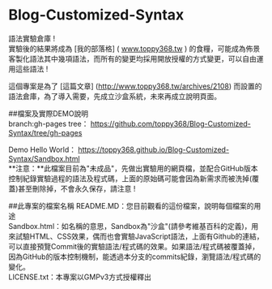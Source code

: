# Blog-Customized-Syntax
語法實驗倉庫 !  
實驗後的結果將成為 [我的部落格] ( www.toppy368.tw ) 的食糧，可能成為佈景客製化語法其中幾項語法，而所有的變更均採用開放授權的方式變更，可以自由運用這些語法 !  

這個專案是為了 [這篇文章] (http://www.toppy368.tw/archives/2108) 而設置的語法倉庫，為了導入需要，先成立沙盒系統，未來再成立說明頁面。  


##檔案及實際DEMO說明  
branch:gh-pages tree：
https://github.com/toppy368/Blog-Customized-Syntax/tree/gh-pages

Demo Hello World：
https://toppy368.github.io/Blog-Customized-Syntax/Sandbox.html  
**注意：**此檔案目前為"未成品"，先做出實驗用的網頁檔，並配合GitHub版本控制紀錄實驗過程的語法及程式碼，上面的原始碼可能會因為新需求而被洗掉(覆蓋)甚至刪除掉，不會永久保存，請注意 ! 

##此專案的檔案名稱
README.MD：您目前觀看的這份檔案，說明每個檔案的用途  
Sandbox.html：如名稱的意思，Sandbox為"沙盒"(請參考維基百科的定義)，用來試驗HTML、CSS效果，偶而也會實驗JavaScript語法，上面有Github的連結，可以直接預覽Commit後的實驗語法/程式碼的效果。如果語法/程式碼被覆蓋掉，因為GitHub的版本控制機制，能透過本分支的commits紀錄，瀏覽語法/程式碼的變化。  
LICENSE.txt：本專案以GMPv3方式授權釋出